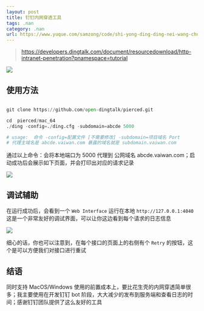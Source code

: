 ```yaml
---
layout: post
title: 钉钉内网穿透工具
tags: .nan
category: .nan
url: https://www.yuque.com/samzong/code/shi-yong-ding-ding-nei-wang-chuan-tou-gong-ju
---
```


> <https://developers.dingtalk.com/document/resourcedownload/http-intranet-penetration?pnamespace=tutorial>

![](http://ipic-typora-samzong.oss-cn-qingdao.aliyuncs.com//uPic/1630637171967-d3907c05-e99f-4b27-b4ca-3047423021f8.jpeg?x-oss-process=image/resize,w_960,m_lfit)

## 使用方法

```python

git clone https://github.com/open-dingtalk/pierced.git

cd  pierced/mac_64
./ding -config=./ding.cfg -subdomain=abcde 5000

# usage:  命令 -config=配置文件 [不需要修改] -subdomain=项目域名 Port
# 代理主域名是 abcde.vaiwan.com 暴露的域名就是 subdomain.vaiwan.com
```

通过以上命令：会将本地端口为 5000 代理到 公网域名 abcde.vaiwan.com；启动成功后会展示如下页面，并会打印出对应的请求记录

![](http://ipic-typora-samzong.oss-cn-qingdao.aliyuncs.com//uPic/1630637171919-e53839a7-fc1d-4796-8f96-1235722dc38c.jpeg?x-oss-process=image/resize,w_960,m_lfit)

## 调试辅助

在运行成功后，会看到一个 `Web Interface` 运行在本地 `http://127.0.0.1:4040` 这是一个非常友好的调试界面，可以让你这边看到每个请求的日志信息

![](http://ipic-typora-samzong.oss-cn-qingdao.aliyuncs.com//uPic/1630637171928-a64116ae-eb01-4308-8a21-c1fe3ab30df5.jpeg?x-oss-process=image/resize,w_960,m_lfit)

细心的话，你也可以注意到，在每个接口的页面上的右侧有个 `Retry` 的按钮，这个是可以方便我们对接口进行重试

## 结语

同时支持 MacOS/Windows 使用的前置成本上，要比花生壳的内网穿透简单很多；我主要使用在开发钉钉 bot 阶段，大大减少的发布到服务端和查看日志的时间；感谢钉钉团队提供了这么友好的工具
